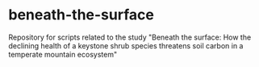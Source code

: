 # beneath-the-surface
Repository for scripts related to the study "Beneath the surface: How the declining health of a keystone shrub species threatens soil carbon in a temperate mountain ecosystem"
